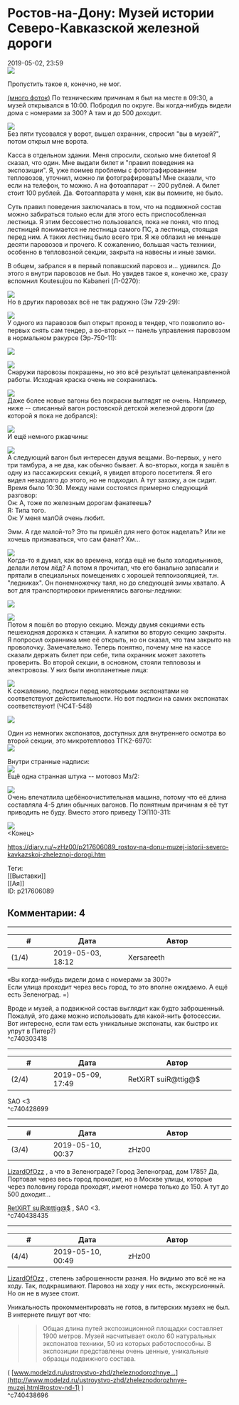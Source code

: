 Ростов-на-Дону: Музей истории Северо-Кавказской железной дороги
===============================================================

  
2019-05-02, 23:59  
   [![](https://i.imgur.com/ctLKH6Hl.jpg)](https://i.imgur.com/ctLKH6H.jpg)     
   
 Пропустить такое я, конечно, не мог.   
   
  [(много фоток)](https://zHz00.diary.ru/p217606089.htm?index=1#linkmore217606089m1)    По техническим причинам я был на месте в 09:30, а музей открывался в 10:00. Побродил по округе. Вы когда-нибудь видели дома с номерами за 300? А там и до 500 доходит.   
   
   [![](https://i.imgur.com/vwnfIt4l.jpg)](https://i.imgur.com/vwnfIt4.jpg)     
 Без пяти тусовался у ворот, вышел охранник, спросил "вы в музей?", потом открыл мне ворота.   
   
 Касса в отдельном здании. Меня спросили, сколько мне билетов! Я сказал, что один. Мне выдали билет и "правил поведения на экспозиции". Я, уже поимев проблемы с фотографированием тепловозов, уточнил, можно ли фотографировать! Мне сказали, что если на телефон, то можно. А на фотоаппарат -- 200 рублей. А билет стоит 100 рублей. Да. Фотоаппарата у меня, как вы помните, не было.   
   
 Суть правил поведения заключалась в том, что на подвижной состав можно забираться только если для этого есть приспособленная лестница. Я этим бессовестно пользовался, пока не понял, что ппод лестницей понимается не лестница самого ПС, а лестница, стоящая перед ним. А таких лестниц было всего три. Я же облазил не меньше десяти паровозов и прочего. К сожалению, большая часть техники, особенно в тепловозной секции, закрыта на навесны и иные замки.   
   
 В общем, забрался я в первый попавшский паровоз и... удивился. До этого я внутри паровозов не был. Но увидев такое я, конечно же, сразу вспомнил Koutesujou no Kabaneri (Л-0270):   
   
   [![](https://i.imgur.com/NvzVTdBl.jpg)](https://i.imgur.com/NvzVTdB.jpg)     
 Но в других паровозах всё не так радужно (Эм 729-29):   
   
   [![](https://i.imgur.com/v3NJ9H2l.jpg)](https://i.imgur.com/v3NJ9H2.jpg)     
 У одного из паравозов был открыт проход в тендер, что позволило во-первых снять сам тендер, а во-вторых -- панель управления паровозом в нормальном ракурсе (Эр-750-11):   
   
   [![](https://i.imgur.com/1V0MnJDl.jpg)](https://i.imgur.com/1V0MnJD.jpg)     
   
   [![](https://i.imgur.com/fGINYJol.jpg)](https://i.imgur.com/fGINYJo.jpg)     
 Снаружи паровозы покрашены, но это всё результат целенаправленной работы. Исходная краска очень не сохранилась.   
   
   [![](https://i.imgur.com/G1gNCqsl.jpg)](https://i.imgur.com/G1gNCqs.jpg)     
 Даже более новые вагоны без покраски выглядят не очень. Например, ниже -- списанный вагон ростовской детской железной дороги (до которой я пока не добрался):   
   
   [![](https://i.imgur.com/vW3G9t6l.jpg)](https://i.imgur.com/vW3G9t6.jpg)     
 И ещё немного ржавчины:   
   
   [![](https://i.imgur.com/FHtDS7Bl.jpg)](https://i.imgur.com/FHtDS7B.jpg)     
 А следующий вагон был интересен двумя вещами. Во-первых, у него три тамбура, а не два, как обычно бывает. А во-вторых, когда я зашёл в одну из пассажирских секций, я увидел второго посетителя. Я его видел незадолго до этого, но не подходил. А тут захожу, а он сидит. Время было 10:30. Между нами состоялся примерно следующий разговор:   
 Он: А, тоже по железным дорогам фанатеешь?   
 Я: Типа того.   
 Он: У меня малОй очень любит.   
   
 Эмм. А где малой-то? Это ты пришёл для него фоток наделать? Или не хочешь признаваться, что сам фанат? Хм...   
   
   [![](https://i.imgur.com/i7o3uC5l.jpg)](https://i.imgur.com/i7o3uC5.jpg)     
 Когда-то я думал, как во времена, когда ещё не было холодильников, делали летом лёд? А потом я прочитал, что его банально запасали и прятали в специальных помещениях с хорошей теплоизоляцией, т.н. "ледниках". Он понемножечку таял, но до следующей зимы хватало. А вот для транспортировки применялись вагоны-ледники:   
   
   [![](https://i.imgur.com/JjeFK0ul.jpg)](https://i.imgur.com/JjeFK0u.jpg)     
   
   [![](https://i.imgur.com/CSbOXQYl.jpg)](https://i.imgur.com/CSbOXQY.jpg)     
 Потом я пошёл во вторую секцию. Между двумя секциями есть пешеходная дорожка к станции. А калитки во вторую секцию закрыты. Я попросил охранника мне её открыть, но он сказал, что там закрыто на проволочку. Замечательно. Теперь понятно, почему мне на кассе сказали держать билет при себе, типа охранник может захотеть проверить. Во второй секции, в основном, стояли тепловозы и электровозы. У них были инопланетные лица:   
   
   [![](https://i.imgur.com/E7KBb74l.jpg)](https://i.imgur.com/E7KBb74.jpg)     
 К сожалению, подписи перед некоторыми экспонатами не соответствуют действительности. Но вот подписи на самих экспонатах соответствуют! (ЧС4Т-548)   
   
   [![](https://i.imgur.com/7GMaKfFl.jpg)](https://i.imgur.com/7GMaKfF.jpg)     
   
 Один из немногих экспонатов, доступных для внутреннего осмотра во второй секции, это микротепловоз ТГК2-6970:   
   [![](https://i.imgur.com/NP0AltVl.jpg)](https://i.imgur.com/NP0AltV.jpg)     
   
 Внутри странные надписи:   
   [![](https://i.imgur.com/vDHZkHul.jpg)](https://i.imgur.com/vDHZkHu.jpg)     
 Ещё одна странная штука -- мотовоз Мз/2:   
   
   [![](https://i.imgur.com/IrzFLeul.jpg)](https://i.imgur.com/IrzFLeu.jpg)     
 Очень впечатлила щебёноочистительная машина, потому что её длина составляла 4-5 длин обычных вагонов. По понятным причинам я её тут приводить не буду. Вместо этого приведу ТЭП10-311:   
   
   [![](https://i.imgur.com/eRmzPLsl.jpg)](https://i.imgur.com/eRmzPLs.jpg)     
 <Конец>     
  
<https://diary.ru/~zHz00/p217606089_rostov-na-donu-muzej-istorii-severo-kavkazskoj-zheleznoj-dorogi.htm>  
  
Теги:  
[[Выставки]]  
[[Ая]]  
ID: p217606089  


Комментарии: 4
--------------

  


---



|         #         |              Дата              |                     Автор                     |           ID           |
| --- | --- | --- | --- |
| (1/4) | 2019-05-03, 18:12 | Xersareeth | c740303418 |

  
 «Вы когда-нибудь видели дома с номерами за 300?»   
 Если улица проходит через весь город, то это вполне ожидаемо. А ещё есть Зеленоград. =)   
   
 Вроде и музей, а подвижной состав выглядит как будто заброшенный. Пожалуй, это даже можно использовать для какой-нить фотосессии. Вот интересно, если там есть уникальные экспонаты, как быстро их упрут в Питер?)   
 ^c740303418

---



|         #         |              Дата              |                     Автор                     |           ID           |
| --- | --- | --- | --- |
| (2/4) | 2019-05-09, 17:49 | RetXiRT suiR@ttig@$ | c740428699 |

  
  SAO <3    
 ^c740428699

---



|         #         |              Дата              |                     Автор                     |           ID           |
| --- | --- | --- | --- |
| (3/4) | 2019-05-10, 00:37 | zHz00 | c740438435 |

  
  [LizardOfOzz](http://LizardsBurrow.diary.ru "One more night")  , а что в Зеленограде? Город Зеленоград, дом 1785? Да, Портовая через весь город проходит, но в Москве улицы, которые через половину города проходят, имеют номера только до 150. А тут до 500 доходит...   
   
  [RetXiRT suiR@ttig@$](http://Hellspawn.diary.ru "Fission Chips")  , SAO <3.   
 ^c740438435

---



|         #         |              Дата              |                     Автор                     |           ID           |
| --- | --- | --- | --- |
| (4/4) | 2019-05-10, 00:49 | zHz00 | c740438696 |

  
  [LizardOfOzz](http://LizardsBurrow.diary.ru "One more night")  , степень заброшенности разная. Но видимо это всё не на ходу. Так, подкрашивают. Паровоз на ходу у них есть, экскурсионный. Но он не в музее стоит.   
   
 Уникальность прокомментировать не готов, в питерских музеях не был. В интернете пишут вот что:   
   
 >>Общая длина путей экспозиционной площадки составляет 1900 метров. Музей насчитывает около 60 натуральных экспонатов техники, 50 из которых работоспособны. В экспозиции представлены очень ценные, уникальные образцы подвижного состава.   
   
 (  [www.modelzd.ru/ustroystvo-zhd/zheleznodorozhnye...](http://www.modelzd.ru/ustroystvo-zhd/zheleznodorozhnye-muzej.html#rostov-nd-1)  )   
 ^c740438696